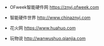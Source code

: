 - OFweek智能硬件网 https://znyj.ofweek.com

- 智能硬件世界 http://www.chinaznyj.com

- 花火网 https://www.huahuo.com

- 玩物说 http://wanwushuo.qianjia.com

